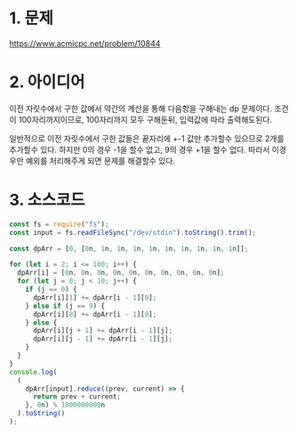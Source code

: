 # 1. 문제

https://www.acmicpc.net/problem/10844

# 2. 아이디어

이전 자릿수에서 구한 값에서 약간의 계산을 통해 다음항을 구해내는 dp 문제이다. 조건이 100자리까지이므로, 100자리까지 모두 구해둔뒤, 입력값에 따라 출력해도된다.

일반적으로 이전 자릿수에서 구한 값들은 끝자리에 +-1 값만 추가할수 있으므로 2개를 추가할수 있다. 하지만 0의 경우 -1을 할수 없고, 9의 경우 +1을 할수 없다. 따라서 이경우만 예외를 처리해주게 되면 문제를 해결할수 있다.

# 3. 소스코드

```javascript
const fs = require("fs");
const input = fs.readFileSync("/dev/stdin").toString().trim();

const dpArr = [0, [0n, 1n, 1n, 1n, 1n, 1n, 1n, 1n, 1n, 1n]];

for (let i = 2; i <= 100; i++) {
  dpArr[i] = [0n, 0n, 0n, 0n, 0n, 0n, 0n, 0n, 0n, 0n];
  for (let j = 0; j < 10; j++) {
    if (j == 0) {
      dpArr[i][1] += dpArr[i - 1][0];
    } else if (j == 9) {
      dpArr[i][8] += dpArr[i - 1][9];
    } else {
      dpArr[i][j + 1] += dpArr[i - 1][j];
      dpArr[i][j - 1] += dpArr[i - 1][j];
    }
  }
}
console.log(
  (
    dpArr[input].reduce((prev, current) => {
      return prev + current;
    }, 0n) % 1000000000n
  ).toString()
);
```
